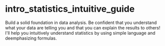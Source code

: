 # intro_statistics_intuitive_guide
Build a solid foundation in data analysis. Be confident that you understand what your data are telling you and that you can explain the results to others! I'll help you intuitively understand statistics by using simple language and deemphasizing formulas.
